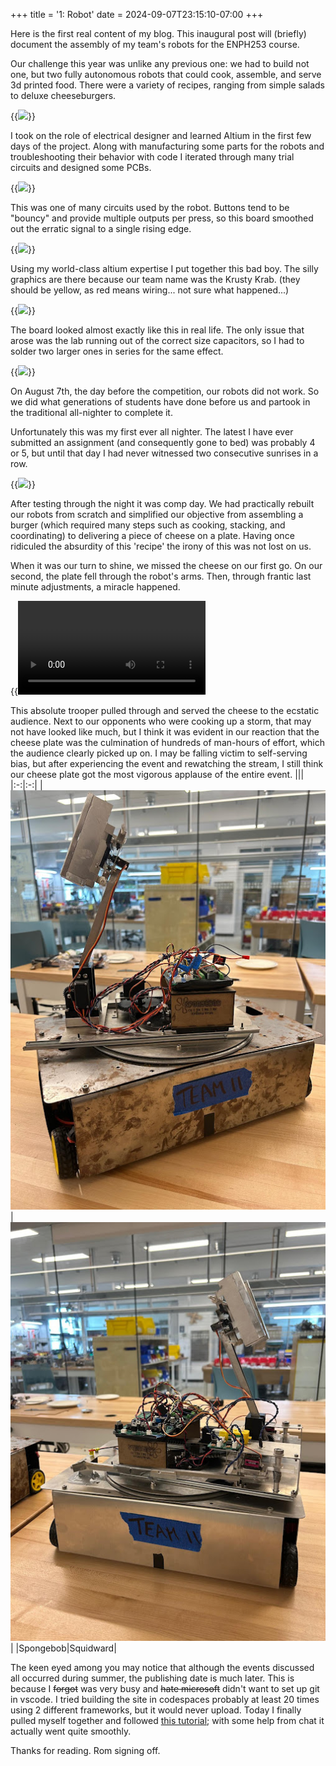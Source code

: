 +++
title = '1: Robot'
date = 2024-09-07T23:15:10-07:00
+++

 Here is the first real content of my blog. This inaugural post will (briefly) document the assembly of my team's robots for the ENPH253 course.

Our challenge this year was unlike any previous one: we had to build not one, but two fully autonomous robots that could cook, assemble, and serve 3d printed food. There were a variety of recipes, ranging from simple salads to deluxe cheeseburgers. 

{{<image src="images/surface.png" caption="Fig. 1. The competition surface.">}}

I took on the role of electrical designer and learned Altium in the first few days of the project. Along with manufacturing some parts for the robots and troubleshooting their behavior with code I iterated through many trial circuits and designed some PCBs.

{{<image src="images/schem.png" caption="Fig. 2. Debouncer circuit by me.">}}

This was one of many circuits used by the robot. Buttons tend to be "bouncy" and provide multiple outputs per press, so this board smoothed out the erratic signal to a single rising edge.

{{<image src="images/board.png" caption="Fig. 3. PCB layout designed by yours truly.">}}

Using my world-class altium expertise I put together this bad boy. The silly graphics are there because our team name was the Krusty Krab. (they should be yellow, as red means wiring... not sure what happened...)

{{<image src="images/render.png" caption="Fig. 4. A stunning render of my immaculate board." >}}

The board looked almost exactly like this in real life. The only issue that arose was the lab running out of the correct size capacitors, so I had to solder two larger ones in series for the same effect. 

{{<image src="images/wiring.jpg" caption="Fig. 5. I wonder who connected this fabulous wiring.">}}

On August 7th, the day before the competition, our robots did not work. So we did what generations of students have done before us and partook in the traditional all-nighter to complete it.

Unfortunately this was my first ever all nighter. The latest I have ever submitted an assignment (and consequently gone to bed) was probably 4 or 5, but until that day I had never witnessed two consecutive sunrises in a row. 

{{<image src="images/ronSunrise.jpg" caption="Fig. 6. It is 5am in this photo.">}}

After testing through the night it was comp day. We had practically rebuilt our robots from scratch and simplified our objective from assembling a burger (which required many steps such as cooking, stacking, and coordinating) to delivering a piece of cheese on a plate. Having once ridiculed the absurdity of this 'recipe' the irony of this was not lost on us.

When it was our turn to shine, we missed the cheese on our first go. On our second, the plate fell through the robot's arms. Then, through frantic last minute adjustments, a miracle happened.

{{<video src="videos/cheese.mp4">}}

This absolute trooper pulled through and served the cheese to the ecstatic audience. Next to our opponents who were cooking up a storm, that may not have looked like much, but I think it was evident in our reaction that the cheese plate was the culmination of hundreds of man-hours of effort, which the audience clearly picked up on. I may be falling victim to self-serving bias, but after experiencing the event and rewatching the stream, I still think our cheese plate got the most vigorous applause of the entire event.
|||
|:-:|:-:|
|![Spongebob](images/spongebob.jpg)|![Squidward](images/squidward.jpg)|
|Spongebob|Squidward|

The keen eyed among you may notice that although the events discussed all occurred during summer, the publishing date is much later. This is because I ~~forgot~~ was very busy and ~~hate microsoft~~ didn't want to set up git in vscode. I tried building the site in codespaces probably at least 20 times using 2 different frameworks, but it would never upload. Today I finally pulled myself together and followed [this tutorial](https://www.youtube.com/watch?v=zrmeOu8DYyw); with some help from chat it actually went quite smoothly. 

Thanks for reading. Rom signing off.